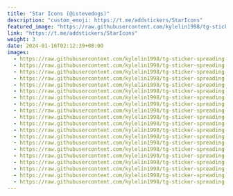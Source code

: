 ```yaml
---
title: "Star Icons (@istevedogs)"
description: "custom_emoji: https://t.me/addstickers/StarIcons"
featured_image: "https://raw.githubusercontent.com/kylelin1998/tg-sticker-spreading-worldwide-images/main/img/da3e7034-1311-4dfc-aab7-45d18158f513.jpg"
link: "https://t.me/addstickers/StarIcons"
weight: 3
date: 2024-01-16T02:12:39+08:00
images:
  - https://raw.githubusercontent.com/kylelin1998/tg-sticker-spreading-worldwide-images/main/img/da3e7034-1311-4dfc-aab7-45d18158f513.jpg
  - https://raw.githubusercontent.com/kylelin1998/tg-sticker-spreading-worldwide-images/main/img/46c96b7c-6f5f-4213-a102-ffd03f4db8e8.jpg
  - https://raw.githubusercontent.com/kylelin1998/tg-sticker-spreading-worldwide-images/main/img/c0dcf315-876e-4724-9732-2473285a6df6.jpg
  - https://raw.githubusercontent.com/kylelin1998/tg-sticker-spreading-worldwide-images/main/img/e4024fc1-b5cd-40be-97b9-1d0dca7cc50b.jpg
  - https://raw.githubusercontent.com/kylelin1998/tg-sticker-spreading-worldwide-images/main/img/bd321b8d-c8b0-45f0-8a91-113f65bf8f56.jpg
  - https://raw.githubusercontent.com/kylelin1998/tg-sticker-spreading-worldwide-images/main/img/11681795-981d-48a9-b58f-adf6b2de940c.jpg
  - https://raw.githubusercontent.com/kylelin1998/tg-sticker-spreading-worldwide-images/main/img/c4178a0f-13d4-41d9-8313-bbd4e53b25cb.jpg
  - https://raw.githubusercontent.com/kylelin1998/tg-sticker-spreading-worldwide-images/main/img/38a15d4f-c7ab-445f-b50a-f07aa6674a70.jpg
  - https://raw.githubusercontent.com/kylelin1998/tg-sticker-spreading-worldwide-images/main/img/a203f8d5-d9a6-4a23-9e8d-01b04ffdbabb.jpg
  - https://raw.githubusercontent.com/kylelin1998/tg-sticker-spreading-worldwide-images/main/img/875bf4e0-e139-41fd-8bf2-8a468d38af06.jpg
  - https://raw.githubusercontent.com/kylelin1998/tg-sticker-spreading-worldwide-images/main/img/4d44b379-52f5-43c5-abe5-1fd60626e9c6.jpg
  - https://raw.githubusercontent.com/kylelin1998/tg-sticker-spreading-worldwide-images/main/img/25e5e1c6-9127-415a-a45b-102a1e4c0df5.jpg
  - https://raw.githubusercontent.com/kylelin1998/tg-sticker-spreading-worldwide-images/main/img/6bcfa53f-dbed-4e23-8975-f6963fc7a6d5.jpg
  - https://raw.githubusercontent.com/kylelin1998/tg-sticker-spreading-worldwide-images/main/img/e78dcfa8-63c1-4b79-814d-a6b00f167d6f.jpg
  - https://raw.githubusercontent.com/kylelin1998/tg-sticker-spreading-worldwide-images/main/img/997f8070-bcda-49f0-82ab-0f7ab52e1427.jpg
  - https://raw.githubusercontent.com/kylelin1998/tg-sticker-spreading-worldwide-images/main/img/951c7095-b2f0-4476-9f5e-05bc6ad0574d.jpg
  - https://raw.githubusercontent.com/kylelin1998/tg-sticker-spreading-worldwide-images/main/img/77b92992-b521-45aa-98f3-91d665619e63.jpg
  - https://raw.githubusercontent.com/kylelin1998/tg-sticker-spreading-worldwide-images/main/img/ba1e7b7d-7123-4548-81cc-ab8bc660ca91.jpg
  - https://raw.githubusercontent.com/kylelin1998/tg-sticker-spreading-worldwide-images/main/img/677dd0d4-1384-4a2e-bc68-a5d62e98f02d.jpg
  - https://raw.githubusercontent.com/kylelin1998/tg-sticker-spreading-worldwide-images/main/img/e809814b-d47f-495d-a768-bd2a703659c1.jpg
---
```

